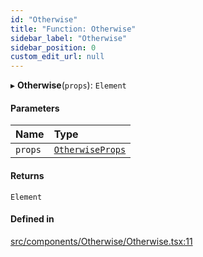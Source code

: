 ```yaml
---
id: "Otherwise"
title: "Function: Otherwise"
sidebar_label: "Otherwise"
sidebar_position: 0
custom_edit_url: null
---
```


▸ **Otherwise**(`props`): `Element`

#### Parameters

| Name | Type |
| :------ | :------ |
| `props` | [`OtherwiseProps`](../interfaces/OtherwiseProps) |

#### Returns

`Element`

#### Defined in

[src/components/Otherwise/Otherwise.tsx:11](https://github.com/ythecombinator/react-matchez/blob/5a9a3cf/src/components/Otherwise/Otherwise.tsx#L11)
